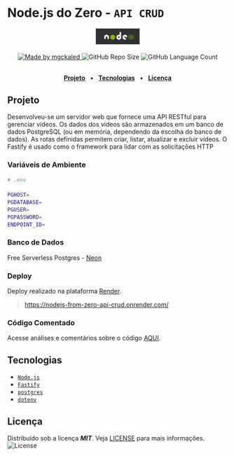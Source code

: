 <!-- markdownlint-disable MD033 -->

# Node.js do Zero - `API CRUD`

<div align="center">
   <img alt="Node.js" src=".github/assets/nodejs-logo.jpg" width="20%"/>
</div>
<br>

<div align="center">
   <a href="https://github.com/mgckaled">
      <img alt="Made by mgckaled" src="https://img.shields.io/badge/made%20by-mgckaled-yellow">
   </a>
   <img alt="GitHub Repo Size" src="https://img.shields.io/github/repo-size/mgckaled/nodejs-from-zero-api-crud">
   <img alt="GitHub Language Count" src="https://img.shields.io/github/languages/count/mgckaled/nodejs-from-zero-api-crud">
</div>
<br>

<div align="center">

[**Projeto**](#projeto) &nbsp;&nbsp;**•**&nbsp;&nbsp;
[**Tecnologias**](#tecnologias) &nbsp;&nbsp;**•**&nbsp;&nbsp;
[**Licença**](#licença)

</div>

## Projeto

Desenvolveu-se um servidor web que fornece uma API RESTful para gerenciar vídeos. Os dados dos vídeos são armazenados em um banco de dados PostgreSQL (ou em memória, dependendo da escolha do banco de dados). As rotas definidas permitem criar, listar, atualizar e excluir vídeos. O Fastify é usado como o framework para lidar com as solicitações HTTP

### Variáveis de Ambiente

```bash
# .env

PGHOST=
PGDATABASE=
PGUSER=
PGPASSWORD=
ENDPOINT_ID=
```

### Banco de Dados

Free Serverless Postgres - [Neon](https://neon.tech/)

### Deploy

Deploy realizado na plataforma [Render](https://render.com/).

> <https://nodejs-from-zero-api-crud.onrender.com/>

### Código Comentado

Acesse análises e comentários sobre o código [AQUI](./.github/docs/index.md).

## Tecnologias

- [`Node.js`](https://nodejs.org/)
- [`Fastify`](https://fastify.dev/)
- [`postgres`](https://github.com/porsager/postgres)
- [`dotenv`](https://www.npmjs.com/package/dotenv)

## Licença

Distribuído sob a licença ***MIT***. Veja [LICENSE](LICENSE) para mais informações.  <img alt="License" src="https://img.shields.io/static/v1?label=license&message=MIT&color=49AA26&labelColor=000000">
